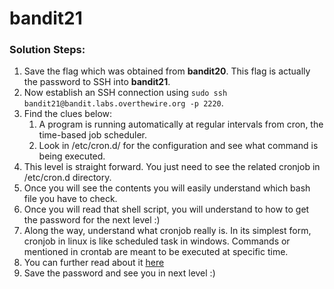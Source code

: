 # bandit21

### Solution Steps:

1. Save the flag which was obtained from **bandit20**. This flag is actually the password to SSH into **bandit21**.
2. Now establish an SSH connection using `sudo ssh bandit21@bandit.labs.overthewire.org -p 2220`.
3. Find the clues below:
   1. A program is running automatically at regular intervals from cron, the time-based job scheduler.
   2. Look in /etc/cron.d/ for the configuration and see what command is being executed.
4. This level is straight forward. You just need to see the related cronjob in /etc/cron.d directory.
5. Once you will see the contents you will easily understand which bash file you have to check.
6. Once you will read that shell script, you will understand to how to get the password for the next level :)
7. Along the way, understand what cronjob really is. In its simplest form, cronjob in linux is like scheduled task in windows. Commands or mentioned in crontab are meant to be executed at specific time.
8. You can further read about it [here](https://en.wikipedia.org/wiki/Cron)
9. Save the password and see you in next level :)